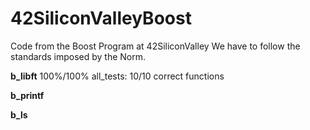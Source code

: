 # 42SiliconValleyBoost
Code from the Boost Program at 42SiliconValley
We have to follow the standards imposed by the Norm.

**b_libft** 100%/100% all_tests: 10/10 correct functions

**b_printf**

**b_ls**
